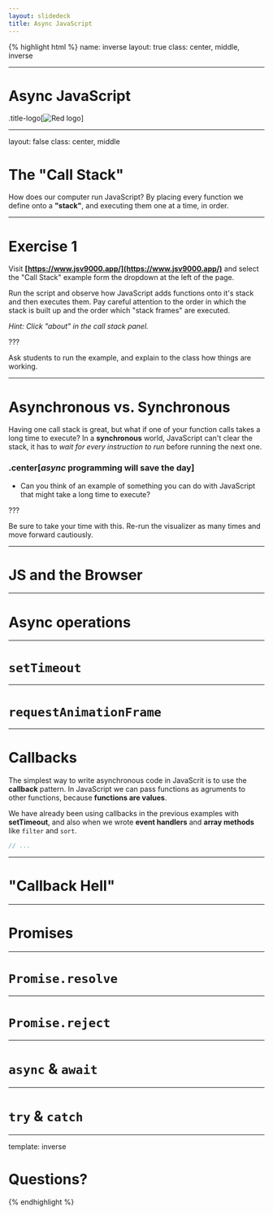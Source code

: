 ```yaml
---
layout: slidedeck
title: Async JavaScript
---
```


{% highlight html %}
name: inverse
layout: true
class: center, middle, inverse

---

# Async JavaScript

.title-logo[![Red logo](/public/img/red-logo-white.svg)]

---

layout: false
class: center, middle

# The "Call Stack"

How does our computer run JavaScript? By placing every function we define onto a **"stack"**, and executing them one at a time, in order.

---

# Exercise 1

Visit **[https://www.jsv9000.app/](https://www.jsv9000.app/)** and select the "Call Stack" example form the dropdown at the left of the page.

Run the script and observe how JavaScript adds functions onto it's stack and then executes them. Pay careful attention to the order in which the stack is built up and the order which "stack frames" are executed.

_Hint: Click "about" in the call stack panel._

???

Ask students to run the example, and explain to the class how things are working.

---

# Asynchronous vs. Synchronous

Having one call stack is great, but what if one of your function calls takes a long time to execute?
In a **synchronous** world, JavaScript can't clear the stack, it has to _wait for every instruction to run_ before running the next one.

### .center[_async_ programming will save the day]

- Can you think of an example of something you can do with JavaScript that might take a long time to execute?

???

Be sure to take your time with this. Re-run the visualizer as many times and move forward cautiously.

---

# JS and the Browser

---

# Async operations

---

# `setTimeout`

---

# `requestAnimationFrame`

---

# Callbacks

The simplest way to write asynchronous code in JavaScrit is to use the **callback** pattern. In JavaScript we can pass functions as agruments to other functions, because **functions are values**.

We have already been using callbacks in the previous examples with **setTimeout**, and also when we wrote **event handlers** and **array methods** like `filter` and `sort`.

```js
// ...
```

---

# "Callback Hell"

---

# Promises

---

# `Promise.resolve`

---

# `Promise.reject`

---

# `async` & `await`

---

# `try` & `catch`

---

template: inverse

# Questions?

{% endhighlight %}
